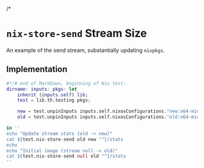 /*

# `nix-store-send` Stream Size

An example of the send stream, substantially updating `nixpkgs`.


## Implementation

```nix
#*/# end of MarkDown, beginning of Nix test:
dirname: inputs: pkgs: let
    inherit (inputs.self) lib;
    test = lib.th.testing pkgs;

    new = test.unpinInputs inputs.self.nixosConfigurations."new:x64-minimal";
    old = test.unpinInputs inputs.self.nixosConfigurations."old:x64-minimal";

in ''
echo "Update stream stats (old -> new)"
cat ${test.nix-store-send old new ""}/stats
echo
echo "Initial image (stream null -> old)"
cat ${test.nix-store-send null old ""}/stats
''
